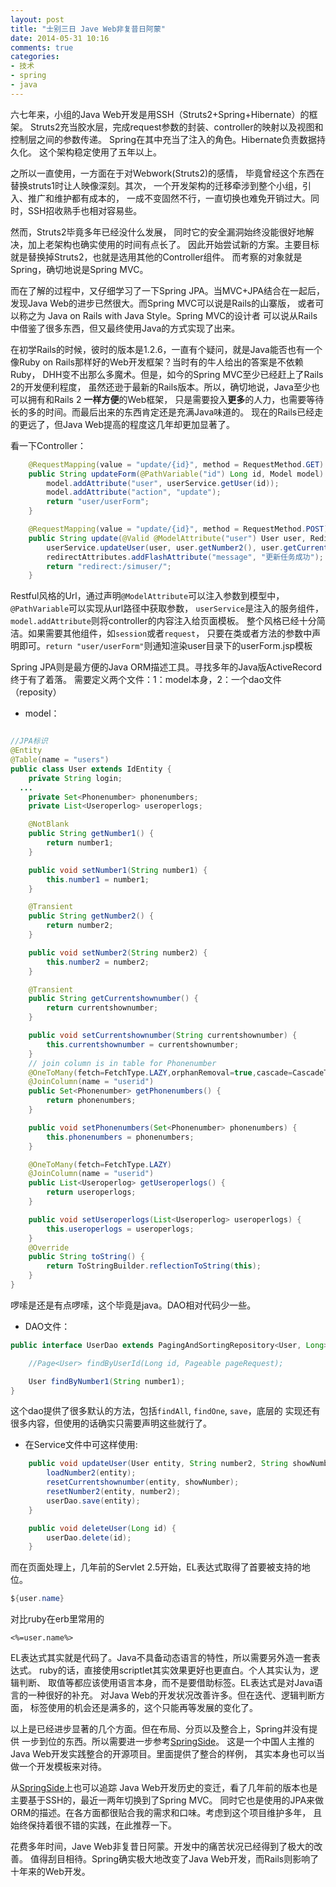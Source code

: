 ```yaml
---
layout: post
title: "士别三日 Jave Web非复昔日阿蒙"
date: 2014-05-31 10:16
comments: true
categories:
- 技术
- spring
- java
---
```


六七年来，小组的Java Web开发是用SSH（Struts2+Spring+Hibernate）的框架。
Struts2充当胶水层，完成request参数的封装、controller的映射以及视图和控制层之间的参数传递。
Spring在其中充当了注入的角色。Hibernate负责数据持久化。
这个架构稳定使用了五年以上。

之所以一直使用，一方面在于对Webwork(Struts2)的感情，
毕竟曾经这个东西在替换struts1时让人映像深刻。其次，
一个开发架构的迁移牵涉到整个小组，引入、推广和维护都有成本的，
一成不变固然不行，一直切换也难免开销过大。同时，SSH招收熟手也相对容易些。

然而，Struts2毕竟多年已经没什么发展，
同时它的安全漏洞始终没能很好地解决，加上老架构也确实使用的时间有点长了。
因此开始尝试新的方案。主要目标就是替换掉Struts2，也就是选用其他的Controller组件。
而考察的对象就是Spring，确切地说是Spring MVC。

而在了解的过程中，又仔细学习了一下Spring JPA。当MVC+JPA结合在一起后，
发现Java Web的进步已然很大。而Spring MVC可以说是Rails的山寨版，
或者可以称之为 Java on Rails with Java Style。Spring MVC的设计者
可以说从Rails中借鉴了很多东西，但又最终使用Java的方式实现了出来。

在初学Rails的时候，彼时的版本是1.2.6，一直有个疑问，就是Java能否也有一个
像Ruby on Rails那样好的Web开发框架？当时有的牛人给出的答案是不依赖Ruby，
DHH变不出那么多魔术。但是，如今的Spring MVC至少已经赶上了Rails 2的开发便利程度，
虽然还逊于最新的Rails版本。所以，确切地说，Java至少也可以拥有和Rails 2 **一样方便**的Web框架，
只是需要投入**更多**的人力，也需要等待长的多的时间。而最后出来的东西肯定还是充满Java味道的。
现在的Rails已经走的更远了，但Java Web提高的程度这几年却更加显著了。

看一下Controller：

```java
	@RequestMapping(value = "update/{id}", method = RequestMethod.GET)
	public String updateForm(@PathVariable("id") Long id, Model model) {
		model.addAttribute("user", userService.getUser(id));
		model.addAttribute("action", "update");
		return "user/userForm";
	}

	@RequestMapping(value = "update/{id}", method = RequestMethod.POST)
	public String update(@Valid @ModelAttribute("user") User user, RedirectAttributes redirectAttributes) {
		userService.updateUser(user, user.getNumber2(), user.getCurrentshownumber());
		redirectAttributes.addFlashAttribute("message", "更新任务成功");
		return "redirect:/simuser/";
	}

```

Restful风格的Url，通过声明`@ModelAttribute`可以注入参数到模型中，
`@PathVariable`可以实现从url路径中获取参数，
`userService`是注入的服务组件，`model.addAttribute`则将controller的内容注入给页面模板。
整个风格已经十分简洁。如果需要其他组件，如`session`或者`request`，
只要在类或者方法的参数中声明即可。`return "user/userForm"`则通知渲染user目录下的userForm.jsp模板

Spring JPA则是最方便的Java ORM描述工具。寻找多年的Java版ActiveRecord终于有了着落。
需要定义两个文件：1：model本身，2：一个dao文件（reposity）

- model：

```java

//JPA标识
@Entity
@Table(name = "users")
public class User extends IdEntity {
	private String login;
  ...
	private Set<Phonenumber> phonenumbers;
	private List<Useroperlog> useroperlogs;

	@NotBlank
	public String getNumber1() {
		return number1;
	}

	public void setNumber1(String number1) {
		this.number1 = number1;
	}

	@Transient
	public String getNumber2() {
		return number2;
	}

	public void setNumber2(String number2) {
		this.number2 = number2;
	}

	@Transient
	public String getCurrentshownumber() {
		return currentshownumber;
	}

	public void setCurrentshownumber(String currentshownumber) {
		this.currentshownumber = currentshownumber;
	}
	// join column is in table for Phonenumber
	@OneToMany(fetch=FetchType.LAZY,orphanRemoval=true,cascade=CascadeType.ALL)
	@JoinColumn(name = "userid")
	public Set<Phonenumber> getPhonenumbers() {
		return phonenumbers;
	}

	public void setPhonenumbers(Set<Phonenumber> phonenumbers) {
		this.phonenumbers = phonenumbers;
	}

	@OneToMany(fetch=FetchType.LAZY)
	@JoinColumn(name = "userid")
	public List<Useroperlog> getUseroperlogs() {
		return useroperlogs;
	}

	public void setUseroperlogs(List<Useroperlog> useroperlogs) {
		this.useroperlogs = useroperlogs;
	}
	@Override
	public String toString() {
		return ToStringBuilder.reflectionToString(this);
	}
}

```

啰嗦是还是有点啰嗦，这个毕竟是java。DAO相对代码少一些。

- DAO文件：

```java
public interface UserDao extends PagingAndSortingRepository<User, Long>, JpaSpecificationExecutor<User> {

	//Page<User> findByUserId(Long id, Pageable pageRequest);

	User findByNumber1(String number1);
}
```
这个dao提供了很多默认的方法，包括`findAll`, `findOne`, `save`，底层的
实现还有很多内容，但使用的话确实只需要声明这些就行了。

- 在Service文件中可这样使用:

```java
	public void updateUser(User entity, String number2, String showNumber) {
		loadNumber2(entity);
		resetCurrentshownumber(entity, showNumber);
		resetNumber2(entity, number2);
		userDao.save(entity);
	}

	public void deleteUser(Long id) {
		userDao.delete(id);
	}

```

而在页面处理上，几年前的Servlet 2.5开始，EL表达式取得了首要被支持的地位。

```java
${user.name}
```
对比ruby在erb里常用的

`<%=user.name%> `

EL表达式其实就是代码了。Java不具备动态语言的特性，所以需要另外造一套表达式。
ruby的话，直接使用scriptlet其实效果更好也更直白。个人其实认为，逻辑判断、
取值等都应该使用语言本身，而不是要借助标签。EL表达式是对Java语言的一种很好的补充。
对Java Web的开发状况改善许多。但在迭代、逻辑判断方面，
标签使用的机会还是满多的，这个只能再等发展的变化了。

以上是已经进步显著的几个方面。但在布局、分页以及整合上，Spring并没有提供
一步到位的东西。所以需要进一步参考[SpringSide](https://github.com/springside/springside4)。
这是一个中国人主推的Java Web开发实践整合的开源项目。里面提供了整合的样例，
其实本身也可以当做一个开发模板来对待。

从[SpringSide](https://github.com/springside/springside4)上也可以追踪
Java Web开发历史的变迁，看了几年前的版本也是主要基于SSH的，最近一两年切换到了Spring MVC。
同时它也是使用的JPA来做ORM的描述。在各方面都很贴合我的需求和口味。考虑到这个项目维护多年，
且始终保持着很不错的实践，在此推荐一下。

花费多年时间，Jave Web非复昔日阿蒙。开发中的痛苦状况已经得到了极大的改善。
值得刮目相待。Spring确实极大地改变了Java Web开发，而Rails则影响了十年来的Web开发。
